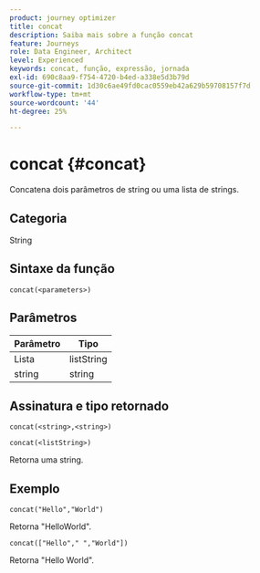 ```yaml
---
product: journey optimizer
title: concat
description: Saiba mais sobre a função concat
feature: Journeys
role: Data Engineer, Architect
level: Experienced
keywords: concat, função, expressão, jornada
exl-id: 690c8aa9-f754-4720-b4ed-a338e5d3b79d
source-git-commit: 1d30c6ae49fd0cac0559eb42a629b59708157f7d
workflow-type: tm+mt
source-wordcount: '44'
ht-degree: 25%

---
```


# concat {#concat}

Concatena dois parâmetros de string ou uma lista de strings.

## Categoria

String

## Sintaxe da função

`concat(<parameters>)`

## Parâmetros

| Parâmetro | Tipo |
|-----------|------------------|
| Lista | listString |
| string | string |

## Assinatura e tipo retornado

`concat(<string>,<string>)`

`concat(<listString>)`

Retorna uma string.

## Exemplo

`concat("Hello","World")`

Retorna &quot;HelloWorld&quot;.

`concat(["Hello"," ","World"])`

Retorna &quot;Hello World&quot;.
